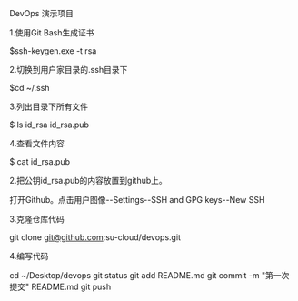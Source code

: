 DevOps 演示项目

1.使用Git Bash生成证书

  $ssh-keygen.exe -t rsa

2.切换到用户家目录的.ssh目录下

  $cd ~/.ssh

3.列出目录下所有文件

  $ ls
  id_rsa  id_rsa.pub
  
4.查看文件内容

  
  $ cat id_rsa.pub
  
2.把公钥id_rsa.pub的内容放置到github上。

打开Github。点击用户图像--Settings--SSH and GPG keys--New SSH

3.克隆仓库代码

  git clone git@github.com:su-cloud/devops.git
  
4.编写代码

  cd ~/Desktop/devops
  git status
  git add README.md
  git commit -m "第一次提交" README.md
  git push
